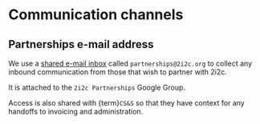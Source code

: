 # Communication channels

## Partnerships e-mail address

We use a [shared e-mail inbox](org:communication:shared-email) called `partnerships@2i2c.org` to collect any inbound communication from those that wish to partner with 2i2c.

It is attached to the `2i2c Partnerships` Google Group.

Access is also shared with {term}`CS&S` so that they have context for any handoffs to invoicing and administration.
